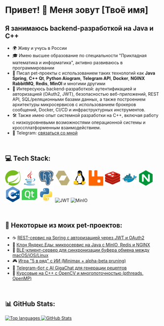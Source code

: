 Привет! 👋 Меня зовут [Твоё имя]
===================================

Я занимаюсь backend-разработкой на Java и C++
----------------------------------------------

* 🌍 Живу и учусь в России  
* 🎓 Имею высшее образование по специальности "Прикладная математика и информатика", активно развиваюсь в программировании  
* 🚀 Писал pet-проекты с использованием таких технологий как **Java Spring**, **C++ Qt**, **Python Aiogram**, **Telegram API**, **Docker**, **NGINX** **RabbitMQ**, **Redis**, **MinOI** и многими другими
* 🔐 Интересуюсь backend-разработкой: аутентификацией и авторизацией (OAuth2, JWT), безопасностью веб-приложений, REST API, SQL/реляционными базами данных, а также построением архитектуры микросервисов с использованием брокеров сообщений, Docker, CI/CD и инфраструктурных инструментов.
* 🛠️ Также имею опыт системной разработки на C++, включая работу с низкоуровневыми возможностями операционной системы и кроссплатформенным взаимодействием.
* 💬 Telegram: [связаться со мной](https://t.me/ispaxer)  

<br/>

💻 Tech Stack:
--------------

<p align="left">
  <img src="https://github.com/devicons/devicon/blob/master/icons/spring/spring-original.svg" width="50" height="50" alt="Spring"/>
  <img src="https://github.com/devicons/devicon/blob/master/icons/java/java-original.svg" width="50" height="50" alt="Java"/>
  <img src="https://github.com/devicons/devicon/blob/master/icons/postgresql/postgresql-original.svg" width="50" height="50" alt="PostgreSQL"/>
  <img src="https://github.com/devicons/devicon/blob/master/icons/hibernate/hibernate-plain.svg" width="50" height="50" alt="Hibernate"/>
  <img src="https://github.com/devicons/devicon/blob/master/icons/linux/linux-original.svg" width="50" height="50" alt="Linux"/>
  <img src="https://github.com/devicons/devicon/blob/master/icons/rabbitmq/rabbitmq-original.svg" width="50" height="50" alt="RabbitMQ"/>
  <img src="https://github.com/devicons/devicon/blob/master/icons/redis/redis-original.svg" width="50" height="50" alt="Redis"/>
  <img src="https://github.com/devicons/devicon/blob/master/icons/docker/docker-original.svg" width="50" height="50" alt="Docker"/>
  <img src="https://github.com/devicons/devicon/blob/master/icons/nginx/nginx-original.svg" width="50" height="50" alt="NGINX"/>
  <img src="https://github.com/devicons/devicon/blob/master/icons/cplusplus/cplusplus-original.svg" width="50" height="50" alt="C++"/>
  <img src="https://github.com/devicons/devicon/blob/master/icons/qt/qt-original.svg" width="50" height="50" alt="Qt"/>
  <img src="https://github.com/devicons/devicon/blob/master/icons/python/python-original.svg" width="50" height="50" alt="Python"/>
  <img src="https://img.shields.io/badge/JWT-blue?style=for-the-badge&logo=jsonwebtokens&logoColor=white" height="40" alt="JWT"/>
  <img src="https://img.shields.io/badge/MinIO-red?style=for-the-badge&logo=minio&logoColor=white" height="40" alt="MinIO"/>
</p>

<br/>

📌 Некоторые из моих pet-проектов:
-----------------------------------
- ☕ [REST-сервис на Spring с авторизацией через JWT и OAuth2](https://github.com/iSpaxer?tab=repositories#:~:text=Star-,AccountService,-Public) 
- 🍔 [Клон Яндекс.Еды: микросервис на Java с MinIO, Redis и NGINX](https://github.com/iSpaxer?tab=repositories&q=&type=public&language=&sort=#:~:text=Star-,Javetex,-Public) 
- 📡 [BLE-клиент-сервер для синхронизации буфера обмена между macOS/iOS/Linux](https://github.com/iSpaxer/Spaxer)
- 🎮 [Игра "5 в ряд" с ИИ (Minimax + alpha-beta pruning)](https://github.com/iSpaxer/ITT-Infinity_TicTac) 
- 🧠 [Telegram-бот с AI GigaChat для генерации рецептов](https://github.com/iSpaxer?tab=repositories&q=&type=public&language=&sort=#:~:text=Star-,GigachatBot,-Public) 
- 🎥 [Курсовые на C++ с OpenCV и многопоточностью (pthreads, OpenMP)](https://github.com/orgs/Fundamentals-of-parallel-computing/repositories)  

<br/>

📊 GitHub Stats:
------------------

<a href="https://github.com/iSpaxer">
  <img src="https://github-readme-stats.vercel.app/api/top-langs/?username=iSpaxer&langs_count=6&title_color=ffb400&text_color=ffffff&icon_color=00c896&bg_color=0d1117&hide_border=true&locale=ru&custom_title=Top%20Languages&layout=compact" alt="Top languages"/>
</a>

<a href="https://github.com/iSpaxer">
  <img src="https://github-readme-stats.vercel.app/api?username=iSpaxer&show_icons=true&hide_border=true&bg_color=0d1117&title_color=ffb400&text_color=ffffff&icon_color=00c896" alt="GitHub Stats"/>
</a>